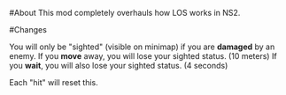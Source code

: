 #About
This mod completely overhauls how LOS works in NS2.

#Changes

You will only be "sighted" (visible on minimap) if you are **damaged** by an enemy.
If you **move** away, you will lose your sighted status. (10 meters)
If you **wait**, you will also lose your sighted status. (4 seconds)

Each "hit" will reset this.
